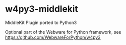 # w4py3-middlekit
 MiddleKit Plugin ported to Python3

Optional part of the Webware for Python framework, see <https://github.com/WebwareForPython/w4py3>
